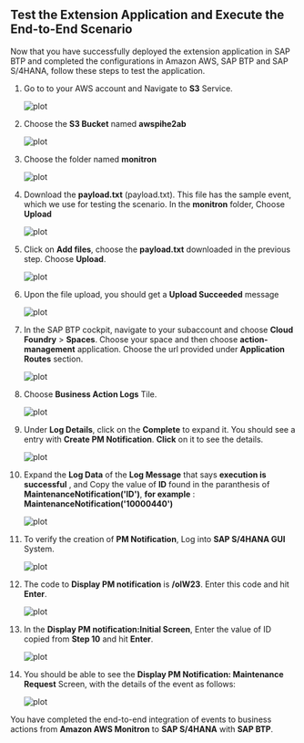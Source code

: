 ## Test the Extension Application and Execute the End-to-End Scenario

Now that you have successfully deployed the extension application in SAP BTP and completed the configurations in Amazon AWS, SAP BTP and SAP S/4HANA, follow these steps to test the application.

1. Go to to your AWS account and Navigate to **S3** Service.

    ![plot](./images/S3Search.png)

2. Choose the **S3 Bucket** named **awspihe2ab** 

    ![plot](./images/S3BucketFolder.png)

3. Choose the folder named **monitron**

    ![plot](./images/S3MonitronFolder.png)

4. Download the **payload.txt** (payload.txt). This file has the sample event, which we use for testing the scenario. In the **monitron** folder, Choose **Upload**

    ![plot](./images/S3Upload.png)

5. Click on **Add files**, choose the **payload.txt** downloaded in the previous step. Choose **Upload**.

    ![plot](./images/AddFile.png)

6. Upon the file upload, you should get a **Upload Succeeded** message

    ![plot](./images/FileAdded.png)

7. In the SAP BTP cockpit, navigate to your subaccount and choose **Cloud Foundry** > **Spaces**. Choose your space and then choose **action-management** application. Choose the url provided under **Application Routes** section.

    ![plot](./images/action-management-url.png)

8. Choose **Business Action Logs** Tile.

    ![plot](./images/LogTile.png)

9. Under **Log Details**, click on the **Complete** to expand it. You should see a entry with **Create PM Notification**. **Click** on it to see the details.

    ![plot](./images/CheckLogs.png)

10. Expand the **Log Data** of the **Log Message** that says **execution is successful** , and Copy the value of **ID** found in the paranthesis of **MaintenanceNotification('ID')**, **for example** : **MaintenanceNotification('10000440')**

    ![plot](./images/GetID.png)

11. To verify the creation of **PM Notification**, Log into **SAP S/4HANA GUI** System.

    ![plot](./images/S4GUI.png)


12. The code to **Display PM notification** is **/oIW23**. Enter this code and hit **Enter**.

    ![plot](./images/STransactionCode.png)

13. In the **Display PM notification:Initial Screen**, Enter the value of ID copied from **Step 10** and hit **Enter**.

    ![plot](./images/EnterID.png)

14. You should be able to see the **Display PM Notification: Maintenance Request** Screen, with the details of the event as follows:

    ![plot](./images/PMNotificationDetails.png)


You have completed the end-to-end integration of events to business actions from **Amazon AWS Monitron** to **SAP S/4HANA** with **SAP BTP**.

